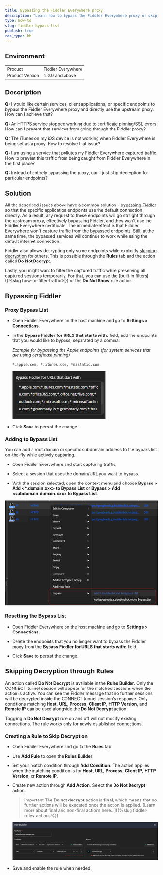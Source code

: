 ```yaml
---
title: Bypassing the Fiddler Everywhere proxy
description: "Learn how to bypass the Fiddler Everywhere proxy or skip decryption for particular endpoints."
type: how-to
slug: fiddler-bypass-list
publish: true
res_type: kb
---
```



## Environment

|   |   |
|---|---|
| Product   | Fiddler Everywhere |
| Product Version | 1.0.0 and above  |



## Description


**Q:** I would like certain services, client applications, or specific endpoints to bypass the Fiddler Everywhere proxy and directly use the upstream proxy. How can I achieve that?

**Q:** An HTTPS service stopped working due to certificate pinning/SSL errors. How can I prevent that services from going through the Fiddler proxy?

**Q:** The iTunes on my iOS device is not working when Fiddler Everywhere is being set as a proxy. How to resolve that issue?

**Q:** I am using a service that pollutes my Fiddler Everywhere captured traffic. How to prevent this traffic from being caught from Fiddler Everywhere in the first place?

**Q:** Instead of entirely bypassing the proxy, can I just skip decryption for particular endpoints?

## Solution


All the described issues above have a common solution - [bypassing Fiddler](#bypassing-fiddler) so that the specific application endpoints use the default connection directly. As a result, any request to these endpoints will go straight through the upstream proxy, effectively bypassing Fiddler, and they won't use the Fiddler Everywhere certificate. The immediate effect is that Fiddler Everywhere won't capture traffic from the bypassed endpoints. Still, at the same time, the bypassed services will continue to work while using the default internet connection.

Fiddler also allows decrypting only some endpoints while explicitly [skipping decryption](#skipping-decryption) for others. This is possible through the **Rules** tab and the action called **Do Not Decrypt**.

Lastly, you might want to filter the captured traffic while preserving all captured sessions temporarily. For that, you can use the [built-in filters]({%slug how-to-filter-traffic%}) or the **Do Not Show** rule action.


## Bypassing Fiddler

### Proxy Bypass List

- Open Fiddler Everywhere on the host machine and go to **Settings > Connections**.

- In the **Bypass Fiddler for URLS that starts with:** field, add the endpoints that you would like to bypass, separated by a comma:

    _Example for bypassing the Apple endpoints (for system services that are using certificate pinning)_
    ```
    *.apple.com, *.itunes.com, *mzstatic.com
    ```
    ![Example bypass list](../images//kb//bypass/bypass-endpoints.png)

- Click **Save** to persist the change.


### Adding to Bypass List

You can add a root domain or specific subdomain address to the bypass list on-the-fly while actively capturing.

- Open Fiddler Everywhere and start capturing traffic.

- Select a session that uses the domain/URL you want to bypass.

- With the session selected, open the context menu and choose **Bypass > Add <*.domain.xxx> to Bypass List** or **Bypass > Add <subdomain.domain.xxx> to Bypass List**.

![Add domain or specific URL to the bypass list](../images/kb/bypass/add-to-bypass.png)


### Resetting the Bypass List

- Open Fiddler Everywhere on the host machine and go to **Settings > Connections**.

- Delete the endpoints that you no longer want to bypass the Fiddler proxy from the **Bypass Fiddler for URLS that starts with:** field.

- Click **Save** to persist the change.


## Skipping Decryption through Rules

An action called **Do Not Decrypt** is available in the **Rules Builder**. Only the CONNECT tunnel session will appear for the matched sessions when the action is active. You can see the Fiddler message that no further sessions will be decrypted inside the CONNECT tunnel session's response. Only conditions matching **Host**, **URL**, **Process**, **Client IP**, **HTTP Version**, and **Remote IP** can be used alongside the **Do Not Decrypt** action.

Toggling a **Do Not Decrypt** rule on and off will not modify existing connections. The rule works only for newly established connections.

### Creating a Rule to Skip Decryption

- Open Fiddler Everywhere and go to the **Rules** tab.

- Use **Add Rule** to open the **Rules Builder**.

- Set your match condition through **Add Condition**. The action applies when the matching condition is for **Host**, **URL**, **Process**, **Client IP**, **HTTP Version**, or **Remote IP**.

- Create new action through **Add Action**. Select the **Do Not Decrypt** action.

    >important The **Do not decrypt** action is **final**, which means that no further actions will be executed once the action is applied. [Learn more about final and non-final actions here...]({%slug fiddler-rules-actions%})

    ![Example rule taht uses the "Do Not Decrypt" action](../images/kb/bypass/donotdecrypt.png)

- Save and enable the rule when needed.



